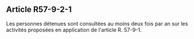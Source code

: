 Article R57-9-2-1
----
Les personnes détenues sont consultées au moins deux fois par an sur les
activités proposées en application de l'article R. 57-9-1.
